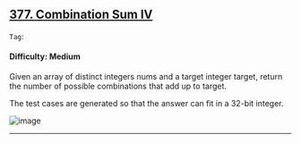 ## [377. Combination Sum IV](https://leetcode.com/problems/combination-sum-iv)

```Tag```:

#### Difficulty: Medium

Given an array of distinct integers nums and a target integer target, return the number of possible combinations that add up to target.

The test cases are generated so that the answer can fit in a 32-bit integer.

![image](https://github.com/quananhle/Python/assets/35042430/eb6736c4-ce53-4dcc-a03e-e51983f0d399)

---
